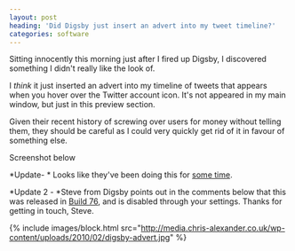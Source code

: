 ```yaml
---
layout: post
heading: 'Did Digsby just insert an advert into my tweet timeline?'
categories: software
---
```


Sitting innocently this morning just after I fired up Digsby, I discovered something I didn't really like the look of.

I *think* it just inserted an advert into my timeline of tweets that appears when you hover over the Twitter account icon. It's not appeared in my main window, but just in this preview section.

Given their recent history of screwing over users for money without telling them, they should be careful as I could very quickly get rid of it in favour of something else.

Screenshot below

*Update- * Looks like they've been doing this for [some time](http://mashable.com/2009/12/22/riotwise-trending-ads/).

*Update 2 - *Steve from Digsby points out in the comments below that this was released in [Build 76](http://blog.digsby.com/archives/1255), and is disabled through your settings. Thanks for getting in touch, Steve.

{% include images/block.html src="http://media.chris-alexander.co.uk/wp-content/uploads/2010/02/digsby-advert.jpg" %}